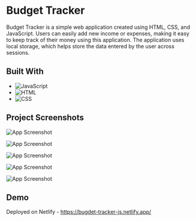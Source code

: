 
# Budget Tracker

Budget Tracker is a simple web application created using HTML, CSS, and JavaScript. Users can easily add new income or expenses, making it easy to keep track of their money using this application. The application uses local storage, which helps store the data entered by the user across sessions.


## Built With

* ![JavaScript][JavaScript]
* ![HTML][HTML]
* ![CSS][CSS]

## Project Screenshots

![App Screenshot](https://github.com/AbhishekSadhwani/Project-Readme-Resources/blob/main/Budget%20Tracker/Screenshot%202024-08-01%20175009.png)

![App Screenshot](https://github.com/AbhishekSadhwani/Project-Readme-Resources/blob/main/Budget%20Tracker/Screenshot%202024-08-01%20175036.png)

![App Screenshot](https://github.com/AbhishekSadhwani/Project-Readme-Resources/blob/main/Budget%20Tracker/Screenshot%202024-08-01%20175045.png)

![App Screenshot](https://github.com/AbhishekSadhwani/Project-Readme-Resources/blob/main/Budget%20Tracker/Screenshot%202024-08-01%20175101.png)

![App Screenshot](https://github.com/AbhishekSadhwani/Project-Readme-Resources/blob/main/Budget%20Tracker/Screenshot%202024-08-01%20175114.png)


## Demo

Deployed on Netlify - https://bugdet-tracker-js.netlify.app/



[JavaScript]: https://img.shields.io/badge/JavaScript-black?style=for-the-badge&logo=javascript&logoColor=%23F7DF1E&logoSize=auto&labelColor=black
[HTML]:https://img.shields.io/badge/HTML5-000000?style=for-the-badge&logo=html5&logoColor=E34F26
[CSS]: https://img.shields.io/badge/CSS3-black?style=for-the-badge&logo=css3&logoColor=1572B6
[Netlify]:https://img.shields.io/badge/Netlify-black?style=for-the-badge&logo=netlify&logoColor=00C7B7&logoSize=auto&labelColor=black

